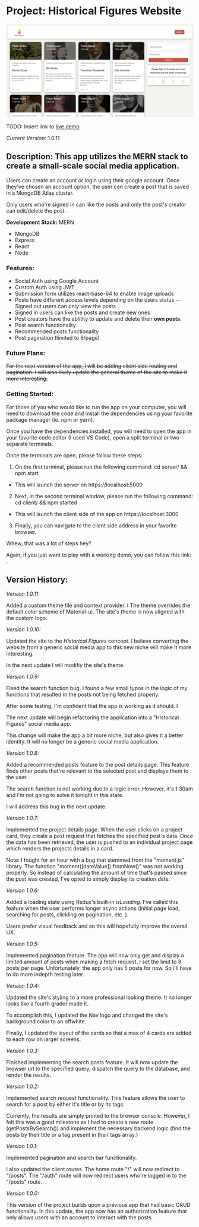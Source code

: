 # Project: Historical Figures Website

![Historical Figures](https://github.com/IM-Deane/images/blob/main/assets/images/historical-figures-main.png)

TODO: Insert link to [live demo]()

_Current Version:_ 1.0.11

## Description: This app utilizes the MERN stack to create a small-scale social media application.

Users can create an account or login using their google account. Once they've
chosen an account option, the user can create a post that is saved in a MongoDB
Atlas cluster.

Only users who're signed in can like the posts and only the post's creator can
edit/delete the post.

**Development Stack:** MERN

- MongoDB
- Express
- React
- Node

### Features:

- Social Auth using Google Account
- Custom Auth using JWT
- Submission form utilizes react-base-64 to enable image uploads
- Posts have different access levels depending on the users status -- Signed out
  users can only view the posts
- Signed in users can like the posts and create new ones
- Post creators have the ablitity to update and delete their **own posts**.
- Post search functionality
- Recommended posts functionality
- Post pagination (limited to 8/page)

### Future Plans:

~~For the next version of the app, I will be adding client side routing and
pagination. I will also likely update the general theme of the site to make it
more interesting.~~

### Getting Started:

For those of you who would like to run the app on your computer, you will need
to download the code and install the dependencies using your favorite package
manager (ie. npm or yarn).

Once you have the dependencies installed, you will need to open the app in your
favorite code editor (I used VS Code), open a split terminal or two separate
terminals.

Once the terminals are open, please follow these steps:

1. On the first terminal, please run the following command: cd server/ && npm
   start

- This will launch the server on https://localhost:5000

2. Next, in the second terminal window, please run the following command: cd
   client/ && npm started

- This will launch the client side of the app on https://localhost:3000

3. Finally, you can navigate to the client side address in your favorite
   browser.

Whew, that was a lot of steps hey?

Again, if you just want to play with a working demo, you can follow this link:
[]().

## Version History:

_Version 1.0.11:_

Added a custom theme file and context provider. I The theme overrides the
default color scheme of Material-ui. The site's theme is now aligned with the
custom logo.

_Version 1.0.10:_

Updated the site to the _Historical Figures_ concept. I believe converting the
website from a generic social media app to this new niche will make it more
interesting.

In the next update I will modifiy the site's theme.

_Version 1.0.9:_

Fixed the search function bug. I found a few small typos in the logic of my
functions that resulted in the posts not being fetched properly.

After some testing, I'm confident that the app is working as it should. I

The next update will begin refactoring the application into a "Historical
Figures" social media app.

This change will make the app a bit more niche, but also gives it a better
identity. It will no longer be a generic social media application.

_Version 1.0.8:_

Added a recommended posts feature to the post details page. This feature finds
other posts that're relevant to the selected post and displays them to the user.

The search function is not working due to a logic error. However, it's 1:30am
and i'm not going to solve it tonight in this state.

I will address this bug in the next update.

_Version 1.0.7:_

Implemented the project details page. When the user clicks on a project card,
they create a post request that fetches the specified post's data. Once the data
has been retrieved, the user is pushed to an individual project page which
renders the projects details in a card.

Note: I fought for an hour with a bug that stemmed from the "moment.js" library.
The function "moment([dateValue]).fromNow()" was not working properly. So
instead of calculating the amount of time that's passed since the post was
created, I've opted to simply display its creation date.

_Version 1.0.6:_

Added a loading state using Redux's built-in _isLoading_. I've called this
feature when the user performs longer async actions (initial page load,
searching for posts, clickling on pagination, etc. ).

Users prefer visual feedback and so this will hopefully improve the overall UX.

_Version 1.0.5:_

Implemented pagination feature. The app will now only get and display a limited
amount of posts when making a fetch request. I set the limit to 8 posts per
page. Unfortunately, the app only has 5 posts for now. So i'll have to do more
indepth testing later.

_Version 1.0.4:_

Updated the site's styling to a more professional looking theme. It no longer
looks like a fourth grader made it.

To accomplish this, I updated the Nav logo and changed the site's background
color to an offwhite.

Finally, I updated the layout of the cards so that a max of 4 cards are added to
each row on larger screens.

_Version 1.0.3:_

Finished implementing the search posts feature. It will now update the browser
url to the specified query, dispatch the query to the database, and render the
results.

_Version 1.0.2:_

Implemented search request functionality. This feature allows the user to search
for a post by either it's title or by its tags.

Currently, the results are simply printed to the browser console. However, I
felt this was a good milestone as I had to create a new route
(getPostsBySearch()) and implement the necessary backend logic (find the posts
by their title or a tag present in their tags array.)

_Version 1.0.1:_

Implemented pagination and search bar functionality.

I also updated the client routes. The home route "/" will now redirect to
"/posts". The "/auth" route will now redirect users who're logged in to the
"/posts" route.

_Version 1.0.0:_

This version of the project builds upon a previous app that had basic CRUD
functionality. In this update, the app now has an authorization feature that
only allows users with an account to interact with the posts.
